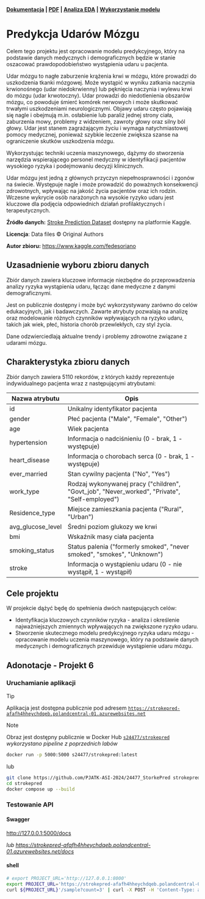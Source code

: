 **[Dokumentacja](https://asi.z36.web.core.windows.net/) | [PDF](https://asi.z36.web.core.windows.net/pdf/document.pdf) | [Analiza EDA](https://github.com/PJATK-ASI-2024/24477_StorkePred/blob/main/eda.ipynb) | [Wykorzystanie modelu](https://github.com/PJATK-ASI-2024/24477_StorkePred/blob/main/strokrepred.ipynb)**

# Predykcja Udarów Mózgu

Celem tego projektu jest opracowanie modelu predykcyjnego, który na podstawie danych medycznych i demograficznych będzie w stanie oszacować prawdopodobieństwo wystąpienia udaru u pacjenta.

Udar mózgu to nagłe zaburzenie krążenia krwi w mózgu, które prowadzi do uszkodzenia tkanki mózgowej. Może wystąpić w wyniku zatkania naczynia krwionośnego (udar niedokrwienny) lub pęknięcia naczynia i wylewu krwi do mózgu (udar krwotoczny). Udar prowadzi do niedotlenienia obszarów mózgu, co powoduje śmierć komórek nerwowych i może skutkować trwałymi uszkodzeniami neurologicznymi. Objawy udaru często pojawiają się nagle i obejmują m.in. osłabienie lub paraliż jednej strony ciała, zaburzenia mowy, problemy z widzeniem, zawroty głowy oraz silny ból głowy. Udar jest stanem zagrażającym życiu i wymaga natychmiastowej pomocy medycznej, ponieważ szybkie leczenie zwiększa szanse na ograniczenie skutków uszkodzenia mózgu.

Wykorzystując techniki uczenia maszynowego, dążymy do stworzenia narzędzia wspierającego personel medyczny w identyfikacji pacjentów wysokiego ryzyka i podejmowaniu decyzji klinicznych.

Udar mózgu jest jedną z głównych przyczyn niepełnosprawności i zgonów na świecie. Występuje nagle i może prowadzić do poważnych konsekwencji zdrowotnych, wpływając na jakość życia pacjentów oraz ich rodzin. Wczesne wykrycie osób narażonych na wysokie ryzyko udaru jest kluczowe dla podjęcia odpowiednich działań profilaktycznych i terapeutycznych.

**Źródło danych:** [Stroke Prediction Dataset](https://www.kaggle.com/datasets/fedesoriano/stroke-prediction-dataset/code?datasetId=1120859&sortBy=voteCount) dostępny na platformie Kaggle.

**Licencja**: Data files © Original Authors

**Autor zbioru:** https://www.kaggle.com/fedesoriano

## Uzasadnienie wyboru zbioru danych

Zbiór danych zawiera kluczowe informacje niezbędne do przeprowadzenia analizy ryzyka wystąpienia udaru, łącząc dane medyczne z danymi demograficznymi.

Jest on publicznie dostępny i może być wykorzystywany zarówno do celów edukacyjnych, jak i badawczych. Zawarte atrybuty pozwalają na analizę oraz modelowanie różnych czynników wpływających na ryzyko udaru, takich jak wiek, płeć, historia chorób przewlekłych, czy styl życia.

Dane odzwierciedlają aktualne trendy i problemy zdrowotne związane z udarami mózgu.

## Charakterystyka zbioru danych

Zbiór danych zawiera 5110 rekordów, z których każdy reprezentuje indywidualnego pacjenta wraz z następującymi atrybutami:

| Nazwa atrybutu    | Opis                                                                                          |
| ----------------- | --------------------------------------------------------------------------------------------- |
| id                | Unikalny identyfikator pacjenta                                                               |
| gender            | Płeć pacjenta ("Male", "Female", "Other")                                                     |
| age               | Wiek pacjenta                                                                                 |
| hypertension      | Informacja o nadciśnieniu (0 - brak, 1 - występuje)                                           |
| heart_disease     | Informacja o chorobach serca (0 - brak, 1 - występuje)                                        |
| ever_married      | Stan cywilny pacjenta ("No", "Yes")                                                           |
| work_type         | Rodzaj wykonywanej pracy ("children", "Govt_job", "Never_worked", "Private", "Self-employed") |
| Residence_type    | Miejsce zamieszkania pacjenta ("Rural", "Urban")                                              |
| avg_glucose_level | Średni poziom glukozy we krwi                                                                 |
| bmi               | Wskaźnik masy ciała pacjenta                                                                  |
| smoking_status    | Status palenia ("formerly smoked", "never smoked", "smokes", "Unknown")                       |
| stroke            | Informacja o wystąpieniu udaru (0 - nie wystąpił, 1 - wystąpił)                               |

## Cele projektu

W projekcie dążyć będę do spełnienia dwóch następujących celów:

- Identyfikacja kluczowych czynników ryzyka - analiza i określenie najważniejszych zmiennych wpływających na zwiększone ryzyko udaru.
- Stworzenie skutecznego modelu predykcyjnego ryzyka udaru mózgu - opracowanie modelu uczenia maszynowego, który na podstawie danych medycznych i demograficznych przewiduje wystąpienie udaru mózgu.

## Adonotacje - Projekt 6

### Uruchamianie aplikacji

> [!TIP]
>
> Aplikacja jest dostępna publicznie pod adresem [`https://strokepred-afafh4hheychdqeb.polandcentral-01.azurewebsites.net`](https://strokepred-afafh4hheychdqeb.polandcentral-01.azurewebsites.net/docs)

> [!NOTE]
>
> Obraz jest dostępny publicznie w Docker Hub [`s24477/strokepred`](https://hub.docker.com/r/s24477/strokepred)
> *wykorzystano pipeline z poprzednich labów*

```sh
docker run -p 5000:5000 s24477/strokepred:latest
```

lub

```sh
git clone https://github.com/PJATK-ASI-2024/24477_StorkePred strokepred
cd strokepred
docker compose up --build
```

### Testowanie API

#### Swagger

http://127.0.0.1:5000/docs

*lub https://strokepred-afafh4hheychdqeb.polandcentral-01.azurewebsites.net/docs*

#### shell

```sh
# export PROJECT_URL='http://127.0.0.1:8000'
export PROJECT_URL='https://strokepred-afafh4hheychdqeb.polandcentral-01.azurewebsites.net'
curl ${PROJECT_URL}'/sample?count=3' | curl -X POST -H 'Content-Type: application/json' --data-binary @- ${PROJECT_URL}'/predict' | jq
```
